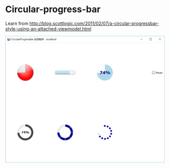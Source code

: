 # Circular-progress-bar

Learn from http://blog.scottlogic.com/2011/02/07/a-circular-progressbar-style-using-an-attached-viewmodel.html

![圆形进度条](circular-progressbar.png)


